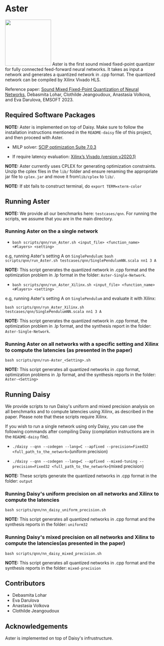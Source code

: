# Aster #

<img src="https://dlohar.github.io/assets/images/aster-logo.jpg" width="150">
Aster is the first sound mixed fixed-point quantizer for fully connected feed-forward neural networks. It takes as input a network and generates a quantized network in .cpp format. The quantized network can be compiled by Xilinx Vivado HLS.

Reference paper: [Sound Mixed Fixed-Point Quantization of Neural Networks](https://dlohar.github.io/assets/documents/emsoft2023.pdf), Debasmita Lohar, Clothilde Jeangoudoux, Anastasia Volkova, and Eva Darulova, EMSOFT 2023.

## Required Software Packages

**NOTE:** Aster is implemented on top of Daisy. Make sure to follow the installation instructions mentioned in the `README-daisy` file of this project, and then proceed with Aster.

* MILP solver: [SCIP optimization Suite 7.0.3](https://www.scipopt.org/index.php#download)

* If require latency evaluation: [Xilinx’s Vivado (version v2020.1)](https://www.xilinx.com) 

**NOTE:** Aster currently uses CPLEX for generating optimization constraints. Unzip the cplex files in the `lib/` folder and ensure renaming the appropriate jar file to `cplex.jar` and move it from`lib/cplex` to `lib/`. 

**NOTE:** If sbt fails to construct terminal, do `export TERM=xterm-color`

## Running Aster

**NOTE:** We provide all our benchmarks here: `testcases/qnn`. For running the scripts, we assume that you are in the main directory.

### Running Aster on the a single network ###
- ``` bash scripts/qnn/run_Aster.sh <input_file> <function_name> <#layers> <setting> ```

e.g, running Aster's setting A on `SinglePendulum`:
``` bash scripts/qnn/run_Aster.sh testcases/qnn/SinglePendulumNN.scala nn1 3 A ```

**NOTE:** This script generates the quantized network in .cpp format and the optimization problem in .lp format in the folder: `Aster-Single-Network`.

- ``` bash scripts/qnn/run_Aster_Xilinx.sh <input_file> <function_name> <#layers> <setting> ```

e.g, running Aster's setting A on `SinglePendulum` and evaluate it with Xilinx:

``` bash scripts/qnn/run_Aster_Xilinx.sh testcases/qnn/SinglePendulumNN.scala nn1 3 A ```

**NOTE:** This script generates the quantized network in .cpp format, the optimization problem in .lp format, and the synthesis report in the folder: `Aster-Single-Network`.

### Running Aster on all networks with a specific setting and Xilinx to compute the latencies (as presented in the paper) ###
``` bash scripts/qnn/run-Aster_<Setting>.sh ```

**NOTE:** This script generates all quantized networks in .cpp format, optimization problems in .lp format, and the synthesis reports in the folder: `Aster-<Setting>`

## Running Daisy
We provide scripts to run Daisy's uniform and mixed precision analysis on all benchmarks and to compute latencies using Xilinx, as described in the paper. Please note that these scripts require Xilinx. 

If you wish to run a single network using only Daisy, you can use the following commands after compiling Daisy (compilation instructions are in the `README-daisy` file).

- ```./daisy --qnn --codegen --lang=C --apfixed --precision=Fixed32 <full_path_to_the_network>```(uniform precision)

- ```./daisy --qnn --codegen --lang=C --apfixed --mixed-tuning --precision=Fixed32 <full_path_to_the_network>```(mixed precision)

**NOTE:** These scripts generate the quantized networks in .cpp format in the folder: `output`

### Running Daisy's uniform precision on all networks and Xilinx to compute the latencies ###
``` bash scripts/qnn/nn_daisy_uniform_precision.sh ```

**NOTE:** This script generates all quantized networks in .cpp format and the synthesis reports in the folder: `uniform32`

### Running Daisy's mixed precision on all networks and Xilinx to compute the latencies(as presented in the paper) ###
``` bash scripts/qnn/nn_daisy_mixed_precision.sh ```

**NOTE:** This script generates all quantized networks in .cpp format and the synthesis reports in the folder: `mixed-precision`

## Contributors ##
- Debasmita Lohar
- Eva Darulova
- Anastasia Volkova
- Clothilde Jeangoudoux

## Acknowledgements ##
Aster is implemented on top of Daisy's infrustructure.
